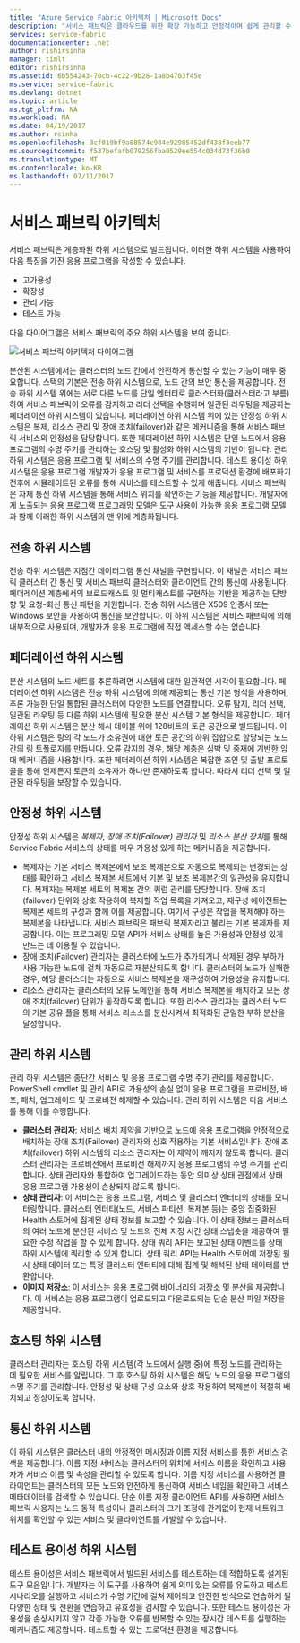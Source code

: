 ```yaml
---
title: "Azure Service Fabric 아키텍처 | Microsoft Docs"
description: "서비스 패브릭은 클라우드를 위한 확장 가능하고 안정적이며 쉽게 관리할 수 있는 응용 프로그램을 빌드하는 데 사용되는 분산 시스템 플랫폼입니다. 이 문서에서는 서비스 패브릭의 아키텍처를 보여줍니다."
services: service-fabric
documentationcenter: .net
author: rishirsinha
manager: timlt
editor: rishirsinha
ms.assetid: 6b554243-70cb-4c22-9b28-1a8b4703f45e
ms.service: service-fabric
ms.devlang: dotnet
ms.topic: article
ms.tgt_pltfrm: NA
ms.workload: NA
ms.date: 04/19/2017
ms.author: rsinha
ms.openlocfilehash: 3cf019bf9a08574c984e92985452df438f3eeb77
ms.sourcegitcommit: f537befafb079256fba0529ee554c034d73f36b0
ms.translationtype: MT
ms.contentlocale: ko-KR
ms.lasthandoff: 07/11/2017
---
```

# <a name="service-fabric-architecture"></a>서비스 패브릭 아키텍처
서비스 패브릭은 계층화된 하위 시스템으로 빌드됩니다. 이러한 하위 시스템을 사용하여 다음 특징을 가진 응용 프로그램을 작성할 수 있습니다.

* 고가용성
* 확장성
* 관리 가능
* 테스트 가능

다음 다이어그램은 서비스 패브릭의 주요 하위 시스템을 보여 줍니다.

![서비스 패브릭 아키텍처 다이어그램](media/service-fabric-architecture/service-fabric-architecture.png)

분산된 시스템에서는 클러스터의 노드 간에서 안전하게 통신할 수 있는 기능이 매우 중요합니다. 스택의 기본은 전송 하위 시스템으로, 노드 간의 보안 통신을 제공합니다. 전송 하위 시스템 위에는 서로 다른 노드를 단일 엔터티로 클러스터화(클러스터라고 부름)하여 서비스 패브릭이 오류를 감지하고 리더 선택을 수행하며 일관된 라우팅을 제공하는 페더레이션 하위 시스템이 있습니다. 페더레이션 하위 시스템 위에 있는 안정성 하위 시스템은 복제, 리소스 관리 및 장애 조치(failover)와 같은 메커니즘을 통해 서비스 패브릭 서비스의 안정성을 담당합니다. 또한 페더레이션 하위 시스템은 단일 노드에서 응용 프로그램의 수명 주기를 관리하는 호스팅 및 활성화 하위 시스템의 기반이 됩니다. 관리 하위 시스템은 응용 프로그램 및 서비스의 수명 주기를 관리합니다. 테스트 용이성 하위 시스템은 응용 프로그램 개발자가 응용 프로그램 및 서비스를 프로덕션 환경에 배포하기 전후에 시뮬레이트된 오류를 통해 서비스를 테스트할 수 있게 해줍니다. 서비스 패브릭은 자체 통신 하위 시스템을 통해 서비스 위치를 확인하는 기능을 제공합니다. 개발자에게 노출되는 응용 프로그램 프로그래밍 모델은 도구 사용이 가능한 응용 프로그램 모델과 함께 이러한 하위 시스템의 맨 위에 계층화됩니다.

## <a name="transport-subsystem"></a>전송 하위 시스템
전송 하위 시스템은 지점간 데이터그램 통신 채널을 구현합니다. 이 채널은 서비스 패브릭 클러스터 간 통신 및 서비스 패브릭 클러스터와 클라이언트 간의 통신에 사용됩니다. 페더레이션 계층에서의 브로드캐스트 및 멀티캐스트를 구현하는 기반을 제공하는 단방향 및 요청-회신 통신 패턴을 지원합니다. 전송 하위 시스템은 X509 인증서 또는 Windows 보안을 사용하여 통신을 보안합니다. 이 하위 시스템은 서비스 패브릭에 의해 내부적으로 사용되며, 개발자가 응용 프로그램에 직접 액세스할 수는 없습니다.

## <a name="federation-subsystem"></a>페더레이션 하위 시스템
분산 시스템의 노드 세트를 추론하려면 시스템에 대한 일관적인 시각이 필요합니다. 페더레이션 하위 시스템은 전송 하위 시스템에 의해 제공되는 통신 기본 형식을 사용하며, 추론 가능한 단일 통합된 클러스터에 다양한 노드를 연결합니다. 오류 탐지, 리더 선택, 일관된 라우팅 등 다른 하위 시스템에 필요한 분산 시스템 기본 형식을 제공합니다. 페더레이션 하위 시스템은 분산 해시 테이블 위에 128비트의 토큰 공간으로 빌드됩니다. 이 하위 시스템은 링의 각 노드가 소유권에 대한 토큰 공간의 하위 집합으로 할당되는 노드 간의 링 토폴로지를 만듭니다. 오류 감지의 경우, 해당 계층은 심박 및 중재에 기반한 임대 메커니즘을 사용합니다. 또한 페더레이션 하위 시스템은 복잡한 조인 및 출발 프로토콜을 통해 언제든지 토큰의 소유자가 하나만 존재하도록 합니다. 따라서 리더 선택 및 일관된 라우팅을 보장할 수 있습니다.

## <a name="reliability-subsystem"></a>안정성 하위 시스템
안정성 하위 시스템은 *복제자*, *장애 조치(Failover) 관리자* 및 *리소스 분산 장치*를 통해 Service Fabric 서비스의 상태를 매우 가용성 있게 하는 메커니즘을 제공합니다.

* 복제자는 기본 서비스 복제본에서 보조 복제본으로 자동으로 복제되는 변경되는 상태를 확인하고 서비스 복제본 세트에서 기본 및 보조 복제본간의 일관성을 유지합니다. 복제자는 복제본 세트의 복제본 간의 쿼럼 관리를 담당합니다. 장애 조치(failover) 단위와 상호 작용하여 복제할 작업 목록을 가져오고, 재구성 에이전트는 복제본 세트의 구성과 함께 이를 제공합니다. 여기서 구성은 작업을 복제해야 하는 복제본을 나타냅니다. 서비스 패브릭은 패브릭 복제자라고 불리는 기본 복제자를 제공합니다. 이는 프로그래밍 모델 API가 서비스 상태를 높은 가용성과 안정성 있게 만드는 데 이용될 수 있습니다.
* 장애 조치(Failover) 관리자는 클러스터에 노드가 추가되거나 삭제된 경우 부하가 사용 가능한 노드에 걸쳐 자동으로 재분산되도록 합니다. 클러스터의 노드가 실패한 경우, 해당 클러스터는 자동으로 서비스 복제본을 재구성하여 가용성을 유지합니다.
* 리소스 관리자는 클러스터의 오류 도메인을 통해 서비스 복제본을 배치하고 모든 장애 조치(failover) 단위가 동작하도록 합니다. 또한 리소스 관리자는 클러스터 노드의 기본 공유 풀을 통해 서비스 리소스를 분산시켜서 최적화된 균일한 부하 분산을 달성합니다.

## <a name="management-subsystem"></a>관리 하위 시스템
관리 하위 시스템은 종단간 서비스 및 응용 프로그램 수명 주기 관리를 제공합니다. PowerShell cmdlet 및 관리 API로 가용성의 손실 없이 응용 프로그램을 프로비전, 배포, 패치, 업그레이드 및 프로비전 해제할 수 있습니다. 관리 하위 시스템은 다음 서비스를 통해 이를 수행합니다.

* **클러스터 관리자**: 서비스 배치 제약을 기반으로 노드에 응용 프로그램을 안정적으로 배치하는 장애 조치(Failover) 관리자와 상호 작용하는 기본 서비스입니다. 장애 조치(failover) 하위 시스템의 리소스 관리자는 이 제약이 깨지지 않도록 합니다. 클러스터 관리자는 프로비전에서 프로비전 해제까지 응용 프로그램의 수명 주기를 관리합니다. 상태 관리자와 통합하여 업그레이드하는 동안 의미상 상태 관점에서 상태 응용 프로그램 가용성이 손상되지 않도록 합니다.
* **상태 관리자**: 이 서비스는 응용 프로그램, 서비스 및 클러스터 엔터티의 상태를 모니터링합니다. 클러스터 엔터티(노드, 서비스 파티션, 복제본 등)는 중앙 집중화된 Health 스토어에 집계된 상태 정보를 보고할 수 있습니다. 이 상태 정보는 클러스터의 여러 노드에 분산된 서비스 및 노드의 전체 지정 시간 상태 스냅숏을 제공하여 필요한 수정 작업을 할 수 있게 합니다. 상태 쿼리 API는 보고된 상태 이벤트를 상태 하위 시스템에 쿼리할 수 있게 합니다. 상태 쿼리 API는 Health 스토어에 저장된 원시 상태 데이터 또는 특정 클러스터 엔터티에 대해 집계 및 해석된 상태 데이터를 반환합니다.
* **이미지 저장소**: 이 서비스는 응용 프로그램 바이너리의 저장소 및 분산을 제공합니다. 이 서비스는 응용 프로그램이 업로드되고 다운로드되는 단순 분산 파일 저장을 제공합니다.

## <a name="hosting-subsystem"></a>호스팅 하위 시스템
클러스터 관리자는 호스팅 하위 시스템(각 노드에서 실행 중)에 특정 노드를 관리하는 데 필요한 서비스를 알립니다. 그 후 호스팅 하위 시스템은 해당 노드의 응용 프로그램의 수명 주기를 관리합니다. 안정성 및 상태 구성 요소와 상호 작용하여 복제본이 적절히 배치되고 정상이도록 합니다.

## <a name="communication-subsystem"></a>통신 하위 시스템
이 하위 시스템은 클러스터 내의 안정적인 메시징과 이름 지정 서비스를 통한 서비스 검색을 제공합니다. 이름 지정 서비스는 클러스터의 위치에 서비스 이름을 확인하고 사용자가 서비스 이름 및 속성을 관리할 수 있도록 합니다. 이름 지정 서비스를 사용하면 클라이언트는 클러스터의 모든 노드와 안전하게 통신하여 서비스 네임을 확인하고 서비스 메타데이터를 검색할 수 있습니다. 단순 이름 지정 클라이언트 API를 사용하면 서비스 패브릭 사용자는 노드 동적 특성이나 클러스터의 크기 조정에 관계없이 현재 네트워크 위치를 확인할 수 있는 서비스 및 클라이언트를 개발할 수 있습니다.

## <a name="testability-subsystem"></a>테스트 용이성 하위 시스템
테스트 용이성은 서비스 패브릭에서 빌드된 서비스를 테스트하는 데 적합하도록 설계된 도구 모음입니다. 개발자는 이 도구를 사용하여 쉽게 의미 있는 오류를 유도하고 테스트 시나리오를 실행하고 서비스가 수명 기간에 걸쳐 제어되고 안전한 방식으로 연습하게 될 다양한 상태 및 전환을 연습하고 유효성을 검사할 수 있습니다. 또한 테스트 용이성은 가용성을 손상시키지 않고 각종 가능한 오류를 반복할 수 있는 장시간 테스트를 실행하는 메커니즘도 제공합니다. 테스트할 수 있는 프로덕션 환경을 제공합니다.

